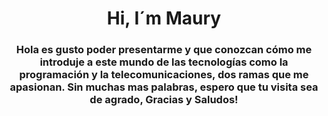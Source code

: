 <div id="header" align="center">
	<ing src="https://media.giphy.com/media/26tn33aiTi1jkl6H6/giphy.gif" width="200" />
	<h1 align="center">Hi, I´m Maury</h1>
	<h3 align="center"> Hola es gusto poder presentarme y que conozcan cómo me introduje a este mundo de las tecnologías como la programación y la                    telecomunicaciones, dos ramas que me apasionan. Sin muchas mas palabras, espero que tu visita sea de agrado, Gracias y Saludos!
	</h3>
</div>

